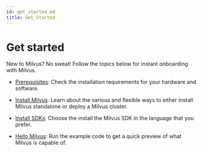 ```yaml
---
id: get_started.md
title: Get Started
---
```


# Get started

New to Milvus? No sweat! Follow the topics below for instant onboarding with Milvus. 

- [Prerequisites](prerequisite-docker.md): Check the installation requirements for your hardware and software.

- [Install Milvus](install_milvus.md): Learn about the various and flexible ways to either install Milvus standalone or deploy a Milvus cluster.

- [Install SDKs](install-pymilvus.md): Choose the install the Milvus SDK in the language that you prefer.

- [Hello Milvus](example_code.md): Run the example code to get a quick preview of what Milvus is capable of. 

